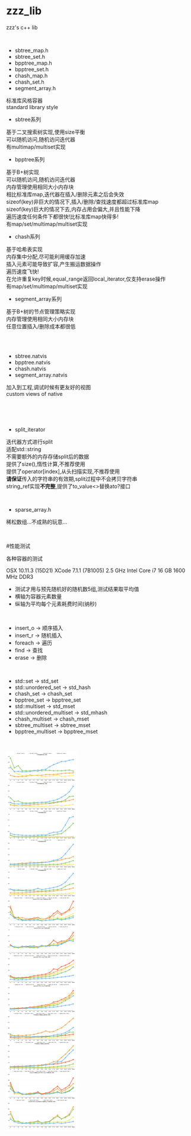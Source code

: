 # zzz_lib
zzz's c++ lib  

<br/>

* sbtree_map.h
* sbtree_set.h
* bpptree_map.h
* bpptree_set.h
* chash_map.h
* chash_set.h
* segment_array.h

标准库风格容器<br/>
standard library style<br/>

* sbtree系列

基于二叉搜索树实现,使用size平衡<br/>
可以随机访问,随机访问迭代器<br/>
有multimap/multiset实现<br/>

* bpptree系列

基于B+树实现<br/>
可以随机访问,随机访问迭代器<br/>
内存管理使用相同大小内存块<br/>
相比标准库map,迭代器在插入/删除元素之后会失效<br/>
sizeof(key)非巨大的情况下,插入/删除/查找速度都超过标准库map<br/>
sizeof(key)巨大的情况下去,内存占用会偏大,并且性能下降<br/>
遍历速度任何条件下都很快!比标准库map快得多!<br/>
有map/set/multimap/multiset实现<br/>

* chash系列

基于哈希表实现<br/>
内存集中分配,尽可能利用缓存加速<br/>
插入元素可能导致扩容,产生搬运数据操作<br/>
遍历速度飞快!<br/>
在允许重复key时候,equal_range返回local_iterator,仅支持erase操作<br/>
有map/set/multimap/multiset实现<br/>

* segment_array系列

基于B+树的节点管理策略实现<br/>
内存管理使用相同大小内存块<br/>
任意位置插入/删除成本都很低<br/>

<br/>
<br/>

* sbtree.natvis
* bpptree.natvis
* chash.natvis
* segment_array.natvis

加入到工程,调试时候有更友好的视图<br/>
custom views of native<br/>

<br/>
<br/>
<br/>

* split_iterator

迭代器方式进行split<br/>
适配std::string<br/>
不需要额外的内存存储split后的数据<br/>
提供了size(),惰性计算,不推荐使用<br/>
提供了operator\[index\],从头扫描实现,不推荐使用<br/>
**请保证**传入的字符串的有效期,split过程中不会拷贝字符串<br/>
string_ref实现**不完整**,提供了to_value<>替换ato?接口<br/>

<br/>

* sparse_array.h

稀松数组...不成熟的玩意...<br/>

<br/>

#性能测试

各种容器的测试

OSX 10.11.3 (15D21)
XCode 7.1.1 (7B1005)
2.5 GHz Intel Core i7
16 GB 1600 MHz DDR3

* 测试才用与预先随机好的随机数5组,测试结果取平均值
* 横轴为容器元素数量
* 纵轴为平均每个元素耗费时间(纳秒)

<br/>

* insert_o -> 顺序插入<br/>
* insert_r -> 随机插入<br/>
* foreach -> 遍历<br/>
* find -> 查找<br/>
* erase -> 删除<br/>

<br/>

* std::set                -> std_set     <br/>
* std::unordered_set      -> std_hash    <br/>
* chash_set               -> chash_set   <br/>
* bpptree_set             -> bpptree_set <br/>
* std::multiset           -> std_mset    <br/>
* std::unordered_multiset -> std_mhash   <br/>
* chash_multiset          -> chash_mset  <br/>
* sbtree_multiset         -> sbtree_mset <br/>
* bpptree_multiset        -> bpptree_mset<br/>

<br/>

![profile.png](/profile/profile.png)